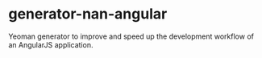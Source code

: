 generator-nan-angular
=====================

Yeoman generator to improve and speed up the development workflow of an AngularJS application.
